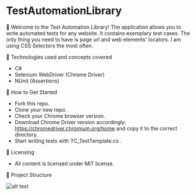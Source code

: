 # TestAutomationLibrary

:dart: Welcome to the Test Automation Library!
The application allows you to write automated tests for any website. It contains exemplary test cases. The only thing you need to have is page url and web elements' locators. I am using CSS Selectors the most often.

:gem: Technologies used and concepts covered

* C#
* Selenium WebDriver (Chrome Driver)
* NUnit (Assertions)

:gem: How to Get Started

* Fork this repo.
* Clone your new repo.
* Check your Chrome browser version.
* Download Chrome Driver version accordingly: https://chromedriver.chromium.org/home and copy it to the correct directory.
* Start writing tests with TC_TestTemplate.cs .

:gem: Licensing
* All content is licensed under MIT license.

:gem: Project Structure

![alt text](https://github.com/stat-tom/TestAutomationLibrary/blob/main/ProjectStructure.jpg)
